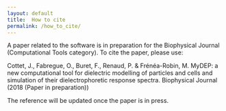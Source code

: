 ```yaml
---
layout: default
title:  How to cite
permalink: /how_to_cite/
---
```



<p> A paper related to the software is in preparation for the Biophysical Journal (Computational Tools category). 
To cite the paper, please use:</p>
<p> Cottet, J., Fabregue, O., Buret, F., Renaud, P. & Frénéa-Robin, M. MyDEP: a new computational tool for dielectric modelling of particles and cells and simulation of their dielectrophoretic response spectra. Biophysical Journal (2018 (Paper in preparation))</p>

<p>The reference will be updated once the paper is in press.</p>
